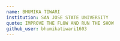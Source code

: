 ```yaml
---
name: BHUMIKA TIWARI
institution: SAN JOSE STATE UNIVERSITY
quote: IMPROVE THE FLOW AND RUN THE SHOW
github_user: bhumikatiwari1603
---
```

